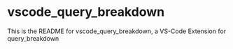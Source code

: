 # vscode_query_breakdown 

This is the README for vscode_query_breakdown, a VS-Code Extension for query_breakdown